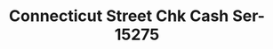 ---
f_zip-code: 6514
f_state-code: CT
title: Connecticut Street Chk Cash Ser-15275
f_phone: 203-624-0824
f_city-only: Dixwell Ave Hamde
f_address: 960 Dixwell Ave Hamde
f_location-unique-id: '15275'
slug: connecticut-street-chk-cash-ser-15275
updated-on: '2024-05-30T13:46:58.046Z'
created-on: '2024-05-30T13:36:59.803Z'
published-on: '2024-05-30T13:54:32.469Z'
f_city-state: cms/city/dixwell-ave-hamde-ct.md
f_company: cms/company/connecticut-street-chk-cash-ser.md
f_state: cms/state/connecticut.md
layout: '[payday-loan].html'
tags: payday-loan
---
